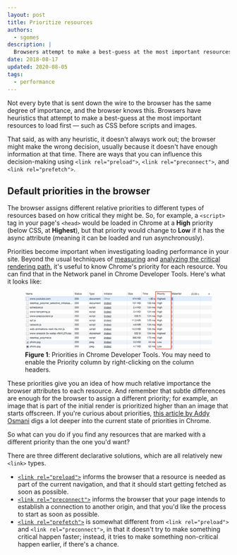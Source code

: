 ```yaml
---
layout: post
title: Prioritize resources
authors:
  - sgomes
description: |
  Browsers attempt to make a best-guess at the most important resources to load first, however you can influence this decision-making.
date: 2018-08-17
updated: 2020-08-05
tags:
  - performance
---
```


Not every byte that is sent down the wire to the browser has the same degree of importance,
and the browser knows this.
Browsers have heuristics that attempt to make a best-guess at the most important resources to load first
— such as CSS before scripts and images.

That said, as with any heuristic, it doesn't always work out;
the browser might make the wrong decision,
usually because it doesn't have enough information at that time.
There are ways that you can influence this decision-making using
`<link rel="preload">`, `<link rel="preconnect">`, and `<link rel="prefetch">`.

## Default priorities in the browser

The browser assigns different relative priorities to different types of resources based on how critical they might be.
So, for example, a `<script>` tag in your page's `<head>` would be loaded in Chrome at a **High** priority (below CSS, at **Highest**),
but that priority would change to **Low** if it has the async attribute (meaning it can be loaded and run asynchronously).

Priorities become important when investigating loading performance in your site.
Beyond the usual techniques of [measuring](/web/fundamentals/performance/critical-rendering-path/measure-crp)
and [analyzing the critical rendering path](/web/fundamentals/performance/critical-rendering-path/analyzing-crp),
it's useful to know Chrome's priority for each resource.
You can find that in the Network panel in Chrome Developer Tools.
Here's what it looks like:


<figure class="w-figure">
    <img src="./res-prio-priorities.png"
    alt="An example of how priorities are displayed in Chrome Developer Tools">
  <figcaption><b>Figure 1</b>: Priorities in Chrome Developer Tools. You may
  need to enable the Priority column by right-clicking on the column headers.
  </figcaption>
</figure>


These priorities give you an idea of how much relative importance the browser attributes to each resource.
And remember that subtle differences are enough for the browser to assign a different priority;
for example, an image that is part of the initial render is prioritized higher than an image that starts offscreen.
If you're curious about priorities, [this article by Addy Osmani](https://medium.com/reloading/preload-prefetch-and-priorities-in-chrome-776165961bbf)
digs a lot deeper into the current state of priorities in Chrome.

So what can you do if you find any resources that are marked with a different priority than the one you'd want?

There are three different declarative solutions,
which are all relatively new `<link>` types.

* [`<link rel="preload">`](/preload-critical-assets/) informs the browser that a resource is needed as part of the current navigation,
and that it should start getting fetched as soon as possible.
* [`<link rel="preconnect">`](/preconnect-and-dns-prefetch/) informs the browser that your page intends to establish a connection to another origin,
and that you'd like the process to start as soon as possible.
* [`<link rel="prefetch">`](/link-prefetch/) is somewhat different from `<link rel="preload">` and `<link rel="preconnect">`,
in that it doesn't try to make something critical happen faster;
instead, it tries to make something non-critical happen earlier, if there's a chance.
